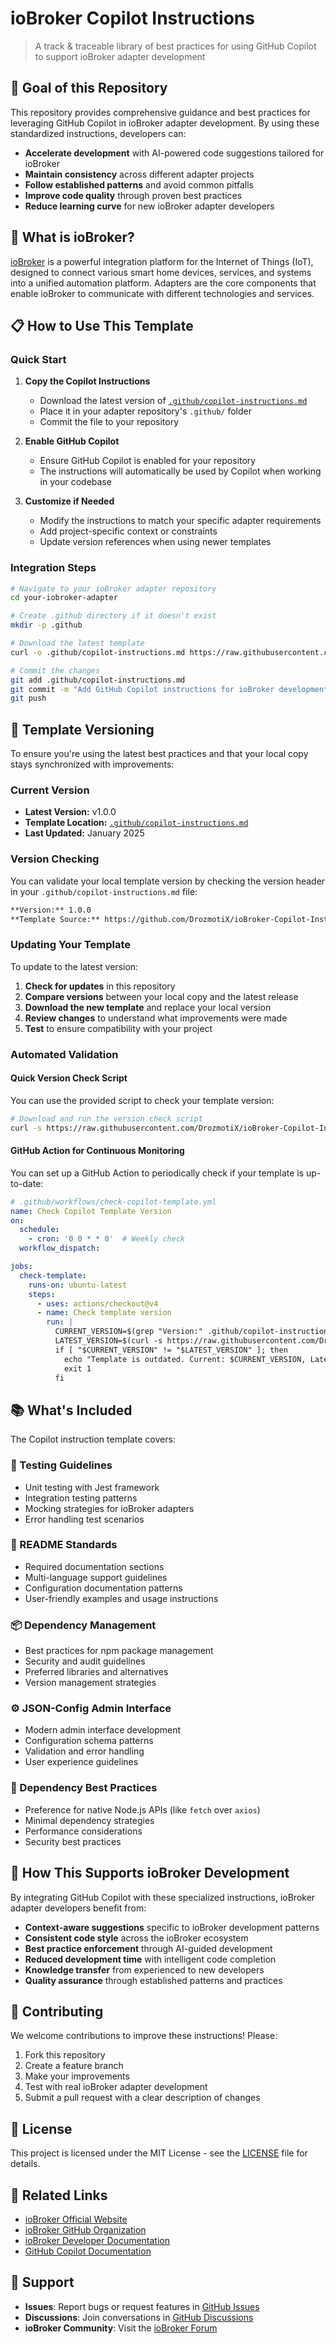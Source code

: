 # ioBroker Copilot Instructions

> A track & traceable library of best practices for using GitHub Copilot to support ioBroker adapter development

## 🎯 Goal of this Repository

This repository provides comprehensive guidance and best practices for leveraging GitHub Copilot in ioBroker adapter development. By using these standardized instructions, developers can:

- **Accelerate development** with AI-powered code suggestions tailored for ioBroker
- **Maintain consistency** across different adapter projects
- **Follow established patterns** and avoid common pitfalls
- **Improve code quality** through proven best practices
- **Reduce learning curve** for new ioBroker adapter developers

## 🚀 What is ioBroker?

[ioBroker](https://www.iobroker.net/) is a powerful integration platform for the Internet of Things (IoT), designed to connect various smart home devices, services, and systems into a unified automation platform. Adapters are the core components that enable ioBroker to communicate with different technologies and services.

## 📋 How to Use This Template

### Quick Start

1. **Copy the Copilot Instructions**
   - Download the latest version of [`.github/copilot-instructions.md`](.github/copilot-instructions.md)
   - Place it in your adapter repository's `.github/` folder
   - Commit the file to your repository

2. **Enable GitHub Copilot**
   - Ensure GitHub Copilot is enabled for your repository
   - The instructions will automatically be used by Copilot when working in your codebase

3. **Customize if Needed**
   - Modify the instructions to match your specific adapter requirements
   - Add project-specific context or constraints
   - Update version references when using newer templates

### Integration Steps

```bash
# Navigate to your ioBroker adapter repository
cd your-iobroker-adapter

# Create .github directory if it doesn't exist
mkdir -p .github

# Download the latest template
curl -o .github/copilot-instructions.md https://raw.githubusercontent.com/DrozmotiX/ioBroker-Copilot-Instructions/main/.github/copilot-instructions.md

# Commit the changes
git add .github/copilot-instructions.md
git commit -m "Add GitHub Copilot instructions for ioBroker development"
git push
```

## 🔄 Template Versioning

To ensure you're using the latest best practices and that your local copy stays synchronized with improvements:

### Current Version
- **Latest Version:** v1.0.0
- **Template Location:** [`.github/copilot-instructions.md`](.github/copilot-instructions.md)
- **Last Updated:** January 2025

### Version Checking

You can validate your local template version by checking the version header in your `.github/copilot-instructions.md` file:

```markdown
**Version:** 1.0.0
**Template Source:** https://github.com/DrozmotiX/ioBroker-Copilot-Instructions
```

### Updating Your Template

To update to the latest version:

1. **Check for updates** in this repository
2. **Compare versions** between your local copy and the latest release
3. **Download the new template** and replace your local version
4. **Review changes** to understand what improvements were made
5. **Test** to ensure compatibility with your project

### Automated Validation

#### Quick Version Check Script

You can use the provided script to check your template version:

```bash
# Download and run the version check script
curl -s https://raw.githubusercontent.com/DrozmotiX/ioBroker-Copilot-Instructions/main/scripts/check-template-version.sh | bash
```

#### GitHub Action for Continuous Monitoring

You can set up a GitHub Action to periodically check if your template is up-to-date:

```yaml
# .github/workflows/check-copilot-template.yml
name: Check Copilot Template Version
on:
  schedule:
    - cron: '0 0 * * 0'  # Weekly check
  workflow_dispatch:

jobs:
  check-template:
    runs-on: ubuntu-latest
    steps:
      - uses: actions/checkout@v4
      - name: Check template version
        run: |
          CURRENT_VERSION=$(grep "Version:" .github/copilot-instructions.md | head -1 | sed 's/.*Version:\s*//')
          LATEST_VERSION=$(curl -s https://raw.githubusercontent.com/DrozmotiX/ioBroker-Copilot-Instructions/main/.github/copilot-instructions.md | grep "Version:" | head -1 | sed 's/.*Version:\s*//')
          if [ "$CURRENT_VERSION" != "$LATEST_VERSION" ]; then
            echo "Template is outdated. Current: $CURRENT_VERSION, Latest: $LATEST_VERSION"
            exit 1
          fi
```

## 📚 What's Included

The Copilot instruction template covers:

### 🧪 Testing Guidelines
- Unit testing with Jest framework
- Integration testing patterns
- Mocking strategies for ioBroker adapters
- Error handling test scenarios

### 📖 README Standards
- Required documentation sections
- Multi-language support guidelines
- Configuration documentation patterns
- User-friendly examples and usage instructions

### 📦 Dependency Management
- Best practices for npm package management
- Security and audit guidelines
- Preferred libraries and alternatives
- Version management strategies

### ⚙️ JSON-Config Admin Interface
- Modern admin interface development
- Configuration schema patterns
- Validation and error handling
- User experience guidelines

### 🔧 Dependency Best Practices
- Preference for native Node.js APIs (like `fetch` over `axios`)
- Minimal dependency strategies
- Performance considerations
- Security best practices

## 🤝 How This Supports ioBroker Development

By integrating GitHub Copilot with these specialized instructions, ioBroker adapter developers benefit from:

- **Context-aware suggestions** specific to ioBroker development patterns
- **Consistent code style** across the ioBroker ecosystem
- **Best practice enforcement** through AI-guided development
- **Reduced development time** with intelligent code completion
- **Knowledge transfer** from experienced to new developers
- **Quality assurance** through established patterns and practices

## 🌟 Contributing

We welcome contributions to improve these instructions! Please:

1. Fork this repository
2. Create a feature branch
3. Make your improvements
4. Test with real ioBroker adapter development
5. Submit a pull request with a clear description of changes

## 📄 License

This project is licensed under the MIT License - see the [LICENSE](LICENSE) file for details.

## 🔗 Related Links

- [ioBroker Official Website](https://www.iobroker.net/)
- [ioBroker GitHub Organization](https://github.com/ioBroker)
- [ioBroker Developer Documentation](https://github.com/ioBroker/ioBroker.docs)
- [GitHub Copilot Documentation](https://docs.github.com/en/copilot)

## 💬 Support

- **Issues**: Report bugs or request features in [GitHub Issues](https://github.com/DrozmotiX/ioBroker-Copilot-Instructions/issues)
- **Discussions**: Join conversations in [GitHub Discussions](https://github.com/DrozmotiX/ioBroker-Copilot-Instructions/discussions)
- **ioBroker Community**: Visit the [ioBroker Forum](https://forum.iobroker.net/)